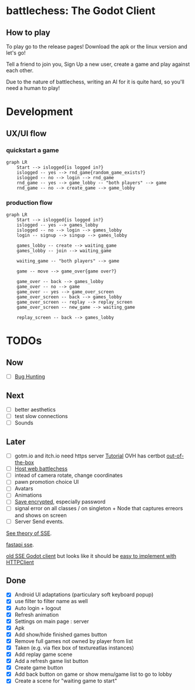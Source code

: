 # battlechess: The Godot Client

## How to play

To play go to the release pages! Download the apk or the linux version and let's go!

Tell a friend to join you, Sign Up a new user, create a game and play against each other.

Due to the nature of battlechess, writing an AI for it is quite hard, so you'll need a human to play!



# Development

## UX/UI flow

### quickstart a game

```mermaid
graph LR
    Start --> islogged{is logged in?}
    islogged -- yes --> rnd_game{random_game_exists?}
    islogged -- no --> login --> rnd_game
    rnd_game -- yes --> game_lobby -- "both players" --> game
    rnd_game -- no --> create_game --> game_lobby
```

### production flow

```mermaid
graph LR
    Start --> islogged{is logged in?}
    islogged -- yes --> games_lobby
    islogged -- no --> login --> games_lobby
    login -- signup --> singup --> games_lobby

    games_lobby -- create --> waiting_game
    games_lobby -- join --> waiting_game

    waiting_game -- "both players" --> game

    game -- move --> game_over{game over?}

    game_over -- back --> games_lobby
    game_over -- no --> game
    game_over -- yes --> game_over_screen
    game_over_screen -- back --> games_lobby
    game_over_screen -- replay --> replay_screen
    game_over_screen -- new_game --> waiting_game

    replay_screen -- back --> games_lobby
```

# TODOs

## Now
- [ ] [Bug Hunting](https://github.com/quimnuss/battlechess_godot/issues)

## Next
- [ ] better aesthetics
- [ ] test slow connections
- [ ] Sounds

## Later
- [ ] gotm.io and itch.io need https server
[Tutorial](https://www.digitalocean.com/community/tutorials/how-to-secure-nginx-with-let-s-encrypt-on-ubuntu-20-04)
OVH has certbot [out-of-the-box](https://help.ovhcloud.com/csm/en-gb-web-hosting-activate-https-website-ssl?id=kb_article_view&sysparm_article=KB0053129)
- [ ] [Host web battlechess](https://gist.github.com/nisovin/cf9dd74678641fb70902866c79692b17)
- [ ] intead of camera rotate, change coordinates
- [ ] pawn promotion choice UI
- [ ] Avatars
- [ ] Animations
- [ ] [Save encrypted](https://docs.huihoo.com/godotengine/godot-docs/godot/tutorials/engine/encrypting_save_games.html), especially password
- [ ] signal error on all classes / on singleton + Node that captures erreors and shows on screen
- [ ] Server Send events.

[See theory of SSE](https://www.pubnub.com/guides/server-sent-events/).

[fastapi sse](https://sysid.github.io/server-sent-events/).

[old SSE Godot client](https://github.com/WolfgangSenff/HTTPSSEClient/tree/master) but looks like
it should be [easy to implement with HTTPClient](https://github.com/godotengine/godot/issues/26238#issuecomment-466819999)

## Done

- [x] Android UI adaptations (particulary soft keyboard popup)
- [x] use filter to filter name as well
- [x] Auto login + logout
- [x] Refresh animation
- [x] Settings on main page : server
- [x] Apk
- [x] Add show/hide finished games button
- [x] Remove full games not owned by player from list
- [x] Taken (e.g. via flex box of textureatlas instances)
- [x] Add replay game scene
- [x] Add a refresh game list button
- [x] Create game button
- [x] Add back button on game or show menu/game list to go to lobby
- [x] Create a scene for "waiting game to start"
